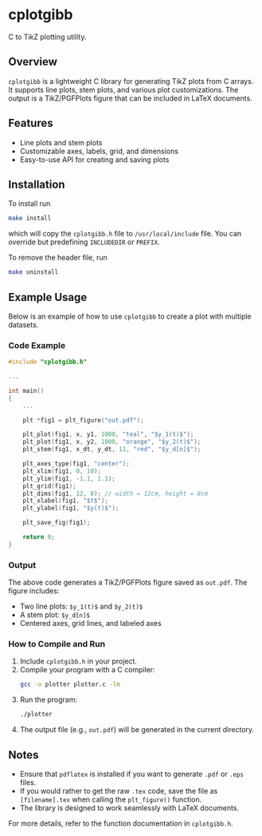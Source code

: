 # cplotgibb

C to TikZ plotting utility.

## Overview

`cplotgibb` is a lightweight C library for generating TikZ plots from C arrays. It supports line plots, stem plots, and various plot customizations. The output is a TikZ/PGFPlots figure that can be included in LaTeX documents.

## Features

- Line plots and stem plots
- Customizable axes, labels, grid, and dimensions
- Easy-to-use API for creating and saving plots

## Installation

To install run 
```bash
make install
```
which will copy the `cplotgibb.h` file to `/usr/local/include` file.  You can override but predefining `INCLUDEDIR` or `PREFIX`.

To remove the header file, run
```bash
make uninstall
```

## Example Usage

Below is an example of how to use `cplotgibb` to create a plot with multiple datasets.

### Code Example

```c
#include "cplotgibb.h"

...

int main()
{
    ...

    plt *fig1 = plt_figure("out.pdf");

    plt_plot(fig1, x, y1, 1000, "teal", "$y_1(t)$");
    plt_plot(fig1, x, y2, 1000, "orange", "$y_2(t)$");
    plt_stem(fig1, x_dt, y_dt, 11, "red", "$y_d[n]$");

    plt_axes_type(fig1, "center");
    plt_xlim(fig1, 0, 10);
    plt_ylim(fig1, -1.1, 1.1);
    plt_grid(fig1);
    plt_dims(fig1, 12, 8); // width = 12cm, height = 8cm
    plt_xlabel(fig1, "$t$");
    plt_ylabel(fig1, "$y(t)$");

    plt_save_fig(fig1);

    return 0;
}
```

### Output

The above code generates a TikZ/PGFPlots figure saved as `out.pdf`. The figure includes:

- Two line plots: `$y_1(t)$` and `$y_2(t)$`
- A stem plot: `$y_d[n]$`
- Centered axes, grid lines, and labeled axes

### How to Compile and Run

1. Include `cplotgibb.h` in your project.
2. Compile your program with a C compiler:
   ```bash
   gcc -o plotter plotter.c -lm
   ```
3. Run the program:
   ```bash
   ./plotter
   ```
4. The output file (e.g., `out.pdf`) will be generated in the current directory.

## Notes

- Ensure that `pdflatex` is installed if you want to generate `.pdf` or `.eps` files.
- If you would rather to get the raw `.tex` code, save the file as `[filename].tex` when calling the `plt_figure()` function.
- The library is designed to work seamlessly with LaTeX documents.

For more details, refer to the function documentation in `cplotgibb.h`.


